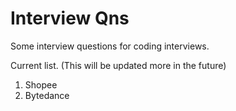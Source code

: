 # Interview Qns
Some interview questions for coding interviews.

Current list. (This will be updated more in the future)
1. Shopee
1. Bytedance

